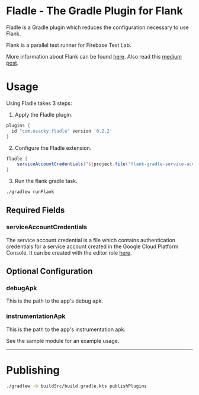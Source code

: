 # Fladle - The Gradle Plugin for Flank

Fladle is a Gradle plugin which reduces the configuration necessary to use Flank.


Flank is a parallel test runner for Firebase Test Lab.

More information about Flank can be found [here](https://github.com/testArmada/flank).
Also read this [medium post](https://medium.com/walmartlabs/flank-smart-test-runner-for-firebase-cf65e1b1eca7).

# Usage

Using Fladle takes 3 steps:
1. Apply the Fladle plugin.
``` groovy
plugins {
  id "com.osacky.fladle" version '0.2.2'
}
```
2. Configure the Fladle extension.
``` groovy
fladle {
    serviceAccountCredentials("${project.file("flank-gradle-service-account.json")}")
}
```
3. Run the flank gradle task.
``` bash
./gradlew runFlank
```

## Required Fields

### serviceAccountCredentials 
The service account credential is a file which contains authentication credentials for a service account created in the Google Cloud Platform Console.
It can be created with the editor role [here](https://console.cloud.google.com/iam-admin/serviceaccounts/).


## Optional Configuration
### debugApk
This is the path to the app's debug apk.

### instrumentationApk
This is the path to the app's instrumentation apk.


See the sample module for an example usage.

---

# Publishing

``` bash
./gradlew -b buildSrc/build.gradle.kts publishPlugins
```
